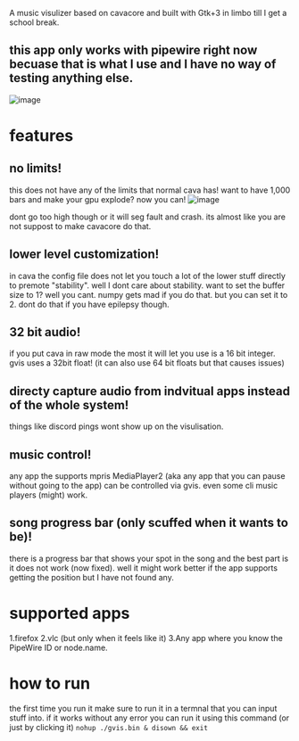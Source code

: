 A music visulizer based on cavacore and built with Gtk+3
in limbo till I get a school break.
## this app only works with pipewire right now becuase that is what I use and I have no way of testing anything else.


![image](https://github.com/user-attachments/assets/16135590-98e1-4178-9906-b0680c344506)



# features

## no limits!
this does not have any of the limits that normal cava has!
want to have 1,000 bars and make your gpu explode? now you can!
![image](https://github.com/user-attachments/assets/df734c92-c526-403c-b93c-0e064890679c)

dont go too high though or it will seg fault and crash.
its almost like you are not suppost to make cavacore do that.

## lower level customization!

in cava the config file does not let you touch a lot of the lower stuff directly to premote "stability".
well I dont care about stability.
want to set the buffer size to 1?
well you cant. numpy gets mad if you do that.
but you can set it to 2.
dont do that if you have epilepsy though.

## 32 bit audio!
if you put cava in raw mode the most it will let you use is a 16 bit integer.
gvis uses a 32bit float!
(it can also use 64 bit floats but that causes issues)

## directy capture audio from indvitual apps instead of the whole system!
things like discord pings wont show up on the visulisation.

## music control!
any app the supports mpris MediaPlayer2 (aka any app that you can pause without going to the app) can be controlled via gvis.
even some cli music players (might) work.

## song progress bar (only scuffed when it wants to be)!
there is a progress bar that shows your spot in the song and the best part is it does not work (now fixed).
well it might work better if the app supports getting the position but I have not found any.

# supported apps
1.firefox
2.vlc (but only when it feels like it)
3.Any app where you know the PipeWire ID or node.name.

# how to run
the first time you run it make sure to run it in a termnal that you can input stuff into.
if it works without any error you can run it using this command (or just by clicking it)
`nohup ./gvis.bin & disown && exit`
